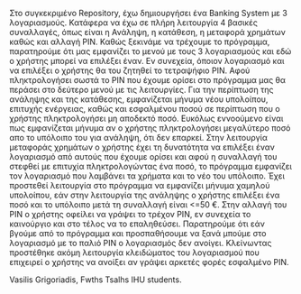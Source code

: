 Στο συγκεκριμένο Repository, έχω δημιουργήσει ένα Banking System με 3 λογαριασμούς. Κατάφερα να έχω σε πλήρη λειτουργία 4 βασικές συναλλαγές, όπως είναι η Ανάληψη, η κατάθεση, η μεταφορά χρημάτων καθώς και αλλαγή PIN.
Καθώς ξεκινάμε να τρέχουμε το πρόγραμμα, παρατηρούμε ότι μας εμφανίζει το μενού με τους 3 λογαριασμούς και εδώ ο χρήστης μπορεί να επιλέξει έναν. Εν συνεχεία, όποιον λογαριασμό και να επιλέξει ο χρήστης θα του ζητηθεί το τετραψήφιο PIN. Αφού πληκτρολογήσει σωστά το PIN που έχουμε ορίσει στο πρόγραμμα μας θα περάσει στο δεύτερο μενού με τις λειτουργίες. Για την περίπτωση της ανάληψης και της κατάθεσης, εμφανίζεται μήνυμα νέου υπολοίπου, επιτυχής ενέργειας, καθώς και εσφαλμένου ποσού σε περίπτωση που ο χρήστης πληκτρολογήσει μη αποδεκτό ποσό. Ευκόλως εννοούμενο είναι πως εμφανίζεται μήνυμα αν ο χρήστης πληκτρολογήσει μεγαλύτερο ποσό απο το υπόλοιπο του για ανάληψη, ότι δεν επαρκεί. Στην λειτουργία μεταφοράς χρημάτων ο χρήστης έχει τη δυνατότητα να επιλέξει έναν λογαριασμό από αυτούς που έχουμε ορίσει και αφού η συναλλαγή του στεφθεί με επιτυχία πληκτρολογώντας ένα ποσό, το πρόγραμμα εμφανίζει τον λογαριασμό που λαμβάνει τα χρήματα και το νέο του υπόλοιπο. Έχει προστεθεί λειτουργία στο πρόγραμμα να εμφανίζει μήνυμα χαμηλού υπολοίπου, εάν στην λειτουργία της ανάληψης ο χρήστης επιλέξει ένα ποσό και το υπόλοιπο μετά τη συναλλαγή είναι <=50 €. Στην αλλαγή του PIN ο χρήστης οφείλει να γράψει το τρέχον PIN, εν συνεχεία το καινούργιο και στο τέλος να το επαληθεύσει. Παρατηρούμε ότι εάν βγούμε από το πρόγραμμα και προσπαθήσουμε να ξανά μπούμε στο λογαριασμό με το παλιό PIN ο λογαριασμός δεν ανοίγει. Κλείνωντας προστέθηκε ακόμη λειτουργία κλειδώματος του λογαριασμού που επιχειρεί ο χρήστης να ανοίξει αν γράψει αρκετές φορές εσφαλμένο PIN.  

Vasilis Grigoriadis, Fwths Tsalhs
IHU students.
